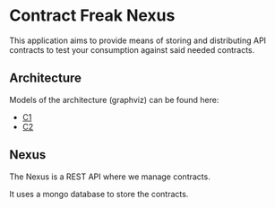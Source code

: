 # Contract Freak Nexus

This application aims to provide means of storing and distributing API contracts
to test your consumption against said needed contracts.

## Architecture

Models of the architecture (graphviz) can be found here:

- [C1](./docs/architecture/c1.dot)
- [C2](./docs/architecture/c2.dot)

## Nexus

The Nexus is a REST API where we manage contracts.

It uses a mongo database to store the contracts.
